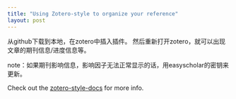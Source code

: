```yaml
---
title: "Using Zotero-style to organize your reference"
layout: post
---
```


从github下载到本地，在zotero中插入插件。
然后重新打开zotero，就可以出现文章的期刊信息/进度信息等。

note：如果期刊影响信息，影响因子无法正常显示的话，用easyscholar的密钥来更新。

Check out the [zotero-style-docs][zotero-style-docs] for more info.

[zotero-style-docs]: https://github.com/MuiseDestiny/zotero-style
